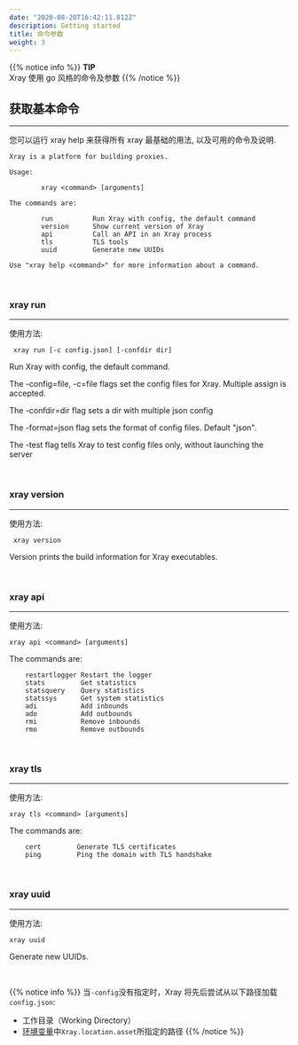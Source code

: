 ```yaml
---
date: "2020-08-20T16:42:11.812Z"
description: Getting started
title: 命令参数
weight: 3
---
```


{{% notice info %}}
**TIP**\
Xray 使用 go 风格的命令及参数
{{% /notice %}}

## 获取基本命令

---

您可以运行 xray help 来获得所有 xray 最基础的用法, 以及可用的命令及说明.

```
Xray is a platform for building proxies.

Usage:

        xray <command> [arguments]

The commands are:

        run          Run Xray with config, the default command
        version      Show current version of Xray
        api          Call an API in an Xray process
        tls          TLS tools
        uuid         Generate new UUIDs

Use "xray help <command>" for more information about a command.
```

<br />

### xray run
---
使用方法:
```
 xray run [-c config.json] [-confdir dir]
```

Run Xray with config, the default command.

The -config=file, -c=file flags set the config files for
Xray. Multiple assign is accepted.

The -confdir=dir flag sets a dir with multiple json config

The -format=json flag sets the format of config files.
Default "json".

The -test flag tells Xray to test config files only,
without launching the server

<br />

### xray version
---
使用方法:
```
 xray version
```
Version prints the build information for Xray executables.

<br />

### xray api
---
使用方法:
```
xray api <command> [arguments]
```

The commands are:

        restartlogger Restart the logger
        stats         Get statistics
        statsquery    Query statistics
        statssys      Get system statistics
        adi           Add inbounds
        ado           Add outbounds
        rmi           Remove inbounds
        rmo           Remove outbounds

<br />

### xray tls
---
使用方法:
```
xray tls <command> [arguments]
```

The commands are:

        cert         Generate TLS certificates
        ping         Ping the domain with TLS handshake

<br />

### xray uuid
---
使用方法:
```
xray uuid
```
Generate new UUIDs.

<br />

{{% notice info %}}
当`-config`没有指定时，Xray 将先后尝试从以下路径加载`config.json`:
- 工作目录（Working Directory）
- [环境变量](../config/env.md)中`Xray.location.asset`所指定的路径
{{% /notice %}}

